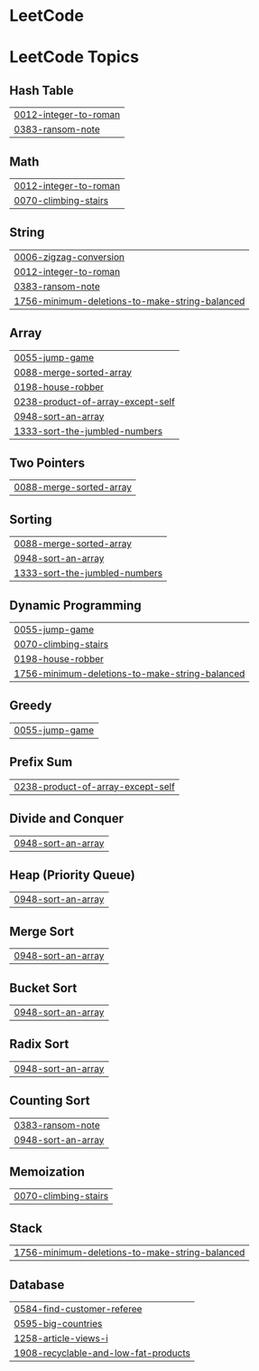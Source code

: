 # LeetCode
<!---LeetCode Topics Start-->
# LeetCode Topics
## Hash Table
|  |
| ------- |
| [0012-integer-to-roman](https://github.com/ABHILASHVM/LeetCode/tree/master/0012-integer-to-roman) |
| [0383-ransom-note](https://github.com/ABHILASHVM/LeetCode/tree/master/0383-ransom-note) |
## Math
|  |
| ------- |
| [0012-integer-to-roman](https://github.com/ABHILASHVM/LeetCode/tree/master/0012-integer-to-roman) |
| [0070-climbing-stairs](https://github.com/ABHILASHVM/LeetCode/tree/master/0070-climbing-stairs) |
## String
|  |
| ------- |
| [0006-zigzag-conversion](https://github.com/ABHILASHVM/LeetCode/tree/master/0006-zigzag-conversion) |
| [0012-integer-to-roman](https://github.com/ABHILASHVM/LeetCode/tree/master/0012-integer-to-roman) |
| [0383-ransom-note](https://github.com/ABHILASHVM/LeetCode/tree/master/0383-ransom-note) |
| [1756-minimum-deletions-to-make-string-balanced](https://github.com/ABHILASHVM/LeetCode/tree/master/1756-minimum-deletions-to-make-string-balanced) |
## Array
|  |
| ------- |
| [0055-jump-game](https://github.com/ABHILASHVM/LeetCode/tree/master/0055-jump-game) |
| [0088-merge-sorted-array](https://github.com/ABHILASHVM/LeetCode/tree/master/0088-merge-sorted-array) |
| [0198-house-robber](https://github.com/ABHILASHVM/LeetCode/tree/master/0198-house-robber) |
| [0238-product-of-array-except-self](https://github.com/ABHILASHVM/LeetCode/tree/master/0238-product-of-array-except-self) |
| [0948-sort-an-array](https://github.com/ABHILASHVM/LeetCode/tree/master/0948-sort-an-array) |
| [1333-sort-the-jumbled-numbers](https://github.com/ABHILASHVM/LeetCode/tree/master/1333-sort-the-jumbled-numbers) |
## Two Pointers
|  |
| ------- |
| [0088-merge-sorted-array](https://github.com/ABHILASHVM/LeetCode/tree/master/0088-merge-sorted-array) |
## Sorting
|  |
| ------- |
| [0088-merge-sorted-array](https://github.com/ABHILASHVM/LeetCode/tree/master/0088-merge-sorted-array) |
| [0948-sort-an-array](https://github.com/ABHILASHVM/LeetCode/tree/master/0948-sort-an-array) |
| [1333-sort-the-jumbled-numbers](https://github.com/ABHILASHVM/LeetCode/tree/master/1333-sort-the-jumbled-numbers) |
## Dynamic Programming
|  |
| ------- |
| [0055-jump-game](https://github.com/ABHILASHVM/LeetCode/tree/master/0055-jump-game) |
| [0070-climbing-stairs](https://github.com/ABHILASHVM/LeetCode/tree/master/0070-climbing-stairs) |
| [0198-house-robber](https://github.com/ABHILASHVM/LeetCode/tree/master/0198-house-robber) |
| [1756-minimum-deletions-to-make-string-balanced](https://github.com/ABHILASHVM/LeetCode/tree/master/1756-minimum-deletions-to-make-string-balanced) |
## Greedy
|  |
| ------- |
| [0055-jump-game](https://github.com/ABHILASHVM/LeetCode/tree/master/0055-jump-game) |
## Prefix Sum
|  |
| ------- |
| [0238-product-of-array-except-self](https://github.com/ABHILASHVM/LeetCode/tree/master/0238-product-of-array-except-self) |
## Divide and Conquer
|  |
| ------- |
| [0948-sort-an-array](https://github.com/ABHILASHVM/LeetCode/tree/master/0948-sort-an-array) |
## Heap (Priority Queue)
|  |
| ------- |
| [0948-sort-an-array](https://github.com/ABHILASHVM/LeetCode/tree/master/0948-sort-an-array) |
## Merge Sort
|  |
| ------- |
| [0948-sort-an-array](https://github.com/ABHILASHVM/LeetCode/tree/master/0948-sort-an-array) |
## Bucket Sort
|  |
| ------- |
| [0948-sort-an-array](https://github.com/ABHILASHVM/LeetCode/tree/master/0948-sort-an-array) |
## Radix Sort
|  |
| ------- |
| [0948-sort-an-array](https://github.com/ABHILASHVM/LeetCode/tree/master/0948-sort-an-array) |
## Counting Sort
|  |
| ------- |
| [0383-ransom-note](https://github.com/ABHILASHVM/LeetCode/tree/master/0383-ransom-note) |
| [0948-sort-an-array](https://github.com/ABHILASHVM/LeetCode/tree/master/0948-sort-an-array) |
## Memoization
|  |
| ------- |
| [0070-climbing-stairs](https://github.com/ABHILASHVM/LeetCode/tree/master/0070-climbing-stairs) |
## Stack
|  |
| ------- |
| [1756-minimum-deletions-to-make-string-balanced](https://github.com/ABHILASHVM/LeetCode/tree/master/1756-minimum-deletions-to-make-string-balanced) |
## Database
|  |
| ------- |
| [0584-find-customer-referee](https://github.com/ABHILASHVM/LeetCode/tree/master/0584-find-customer-referee) |
| [0595-big-countries](https://github.com/ABHILASHVM/LeetCode/tree/master/0595-big-countries) |
| [1258-article-views-i](https://github.com/ABHILASHVM/LeetCode/tree/master/1258-article-views-i) |
| [1908-recyclable-and-low-fat-products](https://github.com/ABHILASHVM/LeetCode/tree/master/1908-recyclable-and-low-fat-products) |
<!---LeetCode Topics End-->